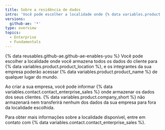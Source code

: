 ```yaml
---
title: Sobre a residência de dados
intro: 'Você pode escolher a localidade onde {% data variables.product.product_name %} armazena todos os dados de clientes da sua empresa.'
versions:
  github-ae: '*'
type: overview
topics:
  - Enterprise
  - Fundamentals
---
```


{% data reusables.github-ae.github-ae-enables-you %} Você pode escolher a localidade onde você armazena todos os dados do cliente para {% data variables.product.product_location %}, e os integrantes da sua empresa poderão acessar {% data variables.product.product_name %} de qualquer lugar do mundo.

Ao criar a sua empresa, você pode informar {% data variables.contact.contact_enterprise_sales %} onde armazenar os dados dos seus clientes. {% data variables.product.company_short %} não armazenará nem transferirá nenhum dos dados da sua empresa para fora da localidade escolhida.

Para obter mais informações sobre a localidade disponível, entre em contato com {% data variables.contact.contact_enterprise_sales %}.
